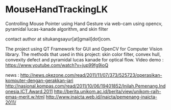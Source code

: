 # MouseHandTrackingLK
Controlling Mouse Pointer using Hand Gesture via web-cam using opencv, pyramidal lucas-kanade algorithm, and skin filter

contact author at situkangsayur[at]gmail[dot]com.


The project using QT Framework for GUI and OpenCV for Computer Vision library.
The methods that used in this project: skin color filter, convex hull, convexity defect and pyramidal lucas kanade for optical flow.
Video demo : https://www.youtube.com/watch?v=jup99fg9ioQ

news :
http://news.okezone.com/read/2011/11/07/373/525723/operasikan-komputer-dengan-gerakkan-jari
http://nasional.kompas.com/read/2011/10/06/19401852/Inilah.Pemenang.Indonesia.ICT.Award.2011
http://berita.unikom.ac.id/berita/view/unikom-raih-emas-merit.w.html
http://www.inaicta.web.id/inaicta/pemenang-inaicta-2011/
